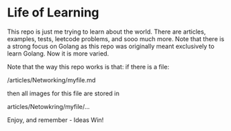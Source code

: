 # Life of Learning
This repo is just me trying to learn about the world. There are articles, examples, tests, leetcode problems, and sooo much more. Note that there is a strong focus on Golang as this repo was originally meant exclusively to learn Golang. Now it is more varied.

Note that the way this repo works is that:
if there is a file:

/articles/Networking/myfile.md 


then all images for this file are stored in 

articles/Netowkring/myfile/...





Enjoy, and remember - Ideas Win!


